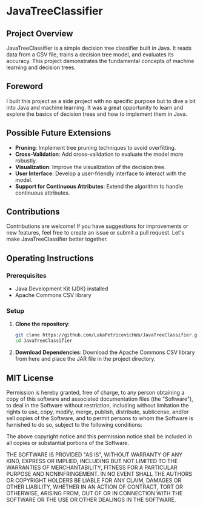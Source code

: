 # JavaTreeClassifier

## Project Overview

JavaTreeClassifier is a simple decision tree classifier built in Java. It reads data from a CSV file, trains a decision tree model, and evaluates its accuracy. This project demonstrates the fundamental concepts of machine learning and decision trees.

## Foreword

I built this project as a side project with no specific purpose but to dive a bit into Java and machine learning. It was a great opportunity to learn and explore the basics of decision trees and how to implement them in Java.

## Possible Future Extensions

- **Pruning**: Implement tree pruning techniques to avoid overfitting.
- **Cross-Validation**: Add cross-validation to evaluate the model more robustly.
- **Visualization**: Improve the visualization of the decision tree.
- **User Interface**: Develop a user-friendly interface to interact with the model.
- **Support for Continuous Attributes**: Extend the algorithm to handle continuous attributes.

## Contributions

Contributions are welcome! If you have suggestions for improvements or new features, feel free to create an issue or submit a pull request. Let's make JavaTreeClassifier better together.

## Operating Instructions

### Prerequisites

- Java Development Kit (JDK) installed
- Apache Commons CSV library

### Setup

1. **Clone the repository**:
   ```sh
   git clone https://github.com/LukaPetricevicHub/JavaTreeClassifier.git
   cd JavaTreeClassifier
2. **Download Dependencies**:
   Download the Apache Commons CSV library from here and place the JAR file in the project directory.

## MIT License

Permission is hereby granted, free of charge, to any person obtaining a copy of this software and associated documentation files (the "Software"), to deal in the Software without restriction, including without limitation the rights to use, copy, modify, merge, publish, distribute, sublicense, and/or sell copies of the Software, and to permit persons to whom the Software is furnished to do so, subject to the following conditions:

The above copyright notice and this permission notice shall be included in all copies or substantial portions of the Software.

THE SOFTWARE IS PROVIDED "AS IS", WITHOUT WARRANTY OF ANY KIND, EXPRESS OR IMPLIED, INCLUDING BUT NOT LIMITED TO THE WARRANTIES OF MERCHANTABILITY, FITNESS FOR A PARTICULAR PURPOSE AND NONINFRINGEMENT. IN NO EVENT SHALL THE AUTHORS OR COPYRIGHT HOLDERS BE LIABLE FOR ANY CLAIM, DAMAGES OR OTHER LIABILITY, WHETHER IN AN ACTION OF CONTRACT, TORT OR OTHERWISE, ARISING FROM, OUT OF OR IN CONNECTION WITH THE SOFTWARE OR THE USE OR OTHER DEALINGS IN THE SOFTWARE.
